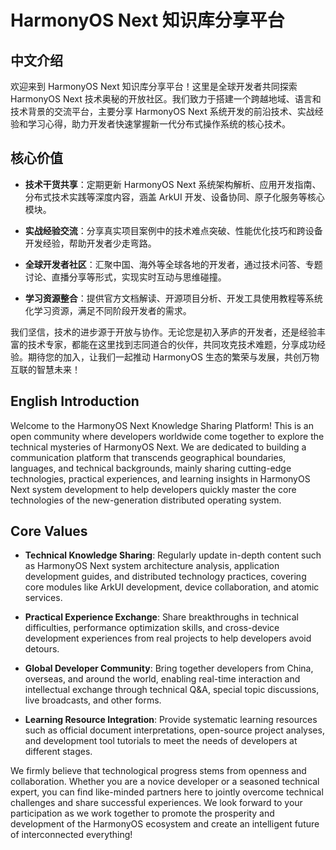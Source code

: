 # HarmonyOS Next 知识库分享平台



## 中文介绍

欢迎来到 HarmonyOS Next 知识库分享平台！这里是全球开发者共同探索 HarmonyOS Next 技术奥秘的开放社区。我们致力于搭建一个跨越地域、语言和技术背景的交流平台，主要分享 HarmonyOS Next 系统开发的前沿技术、实战经验和学习心得，助力开发者快速掌握新一代分布式操作系统的核心技术。

## 核心价值

- **技术干货共享**：定期更新 HarmonyOS Next 系统架构解析、应用开发指南、分布式技术实践等深度内容，涵盖 ArkUI 开发、设备协同、原子化服务等核心模块。

- **实战经验交流**：分享真实项目案例中的技术难点突破、性能优化技巧和跨设备开发经验，帮助开发者少走弯路。

- **全球开发者社区**：汇聚中国、海外等全球各地的开发者，通过技术问答、专题讨论、直播分享等形式，实现实时互动与思维碰撞。

- **学习资源整合**：提供官方文档解读、开源项目分析、开发工具使用教程等系统化学习资源，满足不同阶段开发者的需求。

我们坚信，技术的进步源于开放与协作。无论您是初入茅庐的开发者，还是经验丰富的技术专家，都能在这里找到志同道合的伙伴，共同攻克技术难题，分享成功经验。期待您的加入，让我们一起推动 HarmonyOS 生态的繁荣与发展，共创万物互联的智慧未来！

## English Introduction

Welcome to the HarmonyOS Next Knowledge Sharing Platform! This is an open community where developers worldwide come together to explore the technical mysteries of HarmonyOS Next. We are dedicated to building a communication platform that transcends geographical boundaries, languages, and technical backgrounds, mainly sharing cutting-edge technologies, practical experiences, and learning insights in HarmonyOS Next system development to help developers quickly master the core technologies of the new-generation distributed operating system.

## Core Values

- **Technical Knowledge Sharing**: Regularly update in-depth content such as HarmonyOS Next system architecture analysis, application development guides, and distributed technology practices, covering core modules like ArkUI development, device collaboration, and atomic services.

- **Practical Experience Exchange**: Share breakthroughs in technical difficulties, performance optimization skills, and cross-device development experiences from real projects to help developers avoid detours.

- **Global Developer Community**: Bring together developers from China, overseas, and around the world, enabling real-time interaction and intellectual exchange through technical Q&A, special topic discussions, live broadcasts, and other forms.

- **Learning Resource Integration**: Provide systematic learning resources such as official document interpretations, open-source project analyses, and development tool tutorials to meet the needs of developers at different stages.

We firmly believe that technological progress stems from openness and collaboration. Whether you are a novice developer or a seasoned technical expert, you can find like-minded partners here to jointly overcome technical challenges and share successful experiences. We look forward to your participation as we work together to promote the prosperity and development of the HarmonyOS ecosystem and create an intelligent future of interconnected everything!

